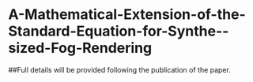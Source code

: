 # A-Mathematical-Extension-of-the-Standard-Equation-for-Synthe--sized-Fog-Rendering
##Full details will be provided following the publication of the paper.
